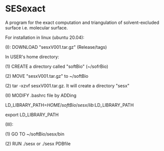 # SESexact
A program for the exact computation and triangulation of solvent-excluded surface i.e. molecular surface.

For installation in linux (ubuntu 20.04):

(I): DOWNLOAD "sesxV001.tar.gz" (Release/tags)

In USER's home directory:

(1) CREATE a directory called "softBio" (~/sofrBio)

(2) MOVE "sesxV001.tar.gz" to ~/softBio

(2) tar -xzvf sesxV001.tar.gz. It will create a directory "sesx"

(II) MODIFY .bashrc file by ADDing

LD_LIBRARY_PATH=$HOME/softBio/sesx/lib:$LD_LIBRARY_PATH

export LD_LIBRARY_PATH

(III):

   (1) GO TO ~/softBio/sesx/bin
   
   (2) RUN ./sesx  or ./sesx PDBfile

